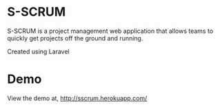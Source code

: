 # S-SCRUM

S-SCRUM is a project management web application that allows teams to quickly get projects off the ground and running.

Created using Laravel

# Demo

View the demo at, http://sscrum.herokuapp.com/
